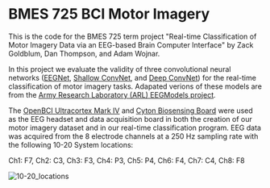# BMES 725 BCI Motor Imagery
This is the code for the BMES 725 term project "Real-time Classification of Motor Imagery Data via an EEG-based Brain Computer Interface" by Zack Goldblum, Dan Thompson, and Adam Wojnar. 

In this project we evaluate the validity of three convolutional neural networks ([EEGNet](https://iopscience.iop.org/article/10.1088/1741-2552/aace8c), [Shallow ConvNet](https://onlinelibrary.wiley.com/doi/full/10.1002/hbm.23730), and [Deep ConvNet](https://onlinelibrary.wiley.com/doi/full/10.1002/hbm.23730)) for the real-time classification of motor imagery tasks. Adapated verions of these models are from the [Army Research Laboratory (ARL) EEGModels project](https://github.com/vlawhern/arl-eegmodels).

The [OpenBCI Ultracortex Mark IV](https://docs.openbci.com/docs/04AddOns/01-Headwear/MarkIV) and [Cyton Biosensing Board](https://docs.openbci.com/docs/02Cyton/CytonLanding) were used as the EEG headset and data acquisition board in both the creation of our motor imagery dataset and in our real-time classification program. EEG data was acquired from the 8 electrode channels at a 250 Hz sampling rate with the following 10-20 System locations:

Ch1: F7, Ch2: C3, Ch3: F3, Ch4: P3, Ch5: P4, Ch6: F4, Ch7: C4, Ch8: F8

![10-20_locations](https://user-images.githubusercontent.com/18644336/120905909-4e9d0380-c623-11eb-9fd7-cdaab3e2fd00.jpg)
